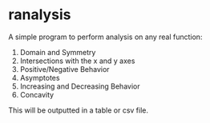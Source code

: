 # ranalysis

A simple program to perform analysis on any
real function:

1. Domain and Symmetry
2. Intersections with the x and y axes
3. Positive/Negative Behavior
4. Asymptotes
5. Increasing and Decreasing Behavior
6. Concavity

This will be outputted in a table or csv file.